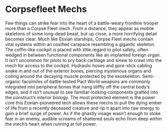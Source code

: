 

# Corpsefleet Mechs

Few things can strike fear into the heart of a battle-weary frontline trooper more than a Corpse Fleet mech. From a distance, they appear as mobile skeletons of some long-dead beast, but up close, a more horrifying detail becomes clear. Much like Eoxian starships, Corpse Fleet mechs contain vital systems within an ossified carapace resembling a gigantic skeleton. The coffin-like cockpit is placed with little regard to pilot safety, often wedged in between functional components like an implanted foreign organ. It isn’t uncommon for pilots to pry back cartilage and sinew to crawl into the mech for access to the cockpit. Hydraulic hoses and gore-slick cabling snake in and out of the exterior bones, piercing mysterious organs and coiling around the decaying muscle protected by the exoskeleton. Semi-organic facsimiles of battle-tested Pact World weapons are commonly integrated into peripheral bones that hang stiffly off the central body’s edges, and it isn’t unusual to see familiar-looking components grafted into the construct’s interior biology. The most protected element is the power core
this Eoxian-pioneered tech allows these mechs to pull the dying ember of life from a recently deceased creature and rip it apart into raw energy to gain a brief surge of power. As if the ghastly visage wasn’t enough to stoke fear in an enemy, audible screams of shattered souls echo from deep within the mech’s heart when running at full power.